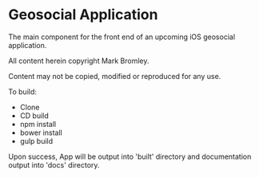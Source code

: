 # Geosocial Application


The main component for the front end of an upcoming iOS geosocial application.

All content herein copyright Mark Bromley.

Content may not be copied, modified or reproduced for any use.

To build:

- Clone
- CD build
- npm install
- bower install
- gulp build

Upon success, App will be output into 'built' directory and documentation output into 'docs' directory.